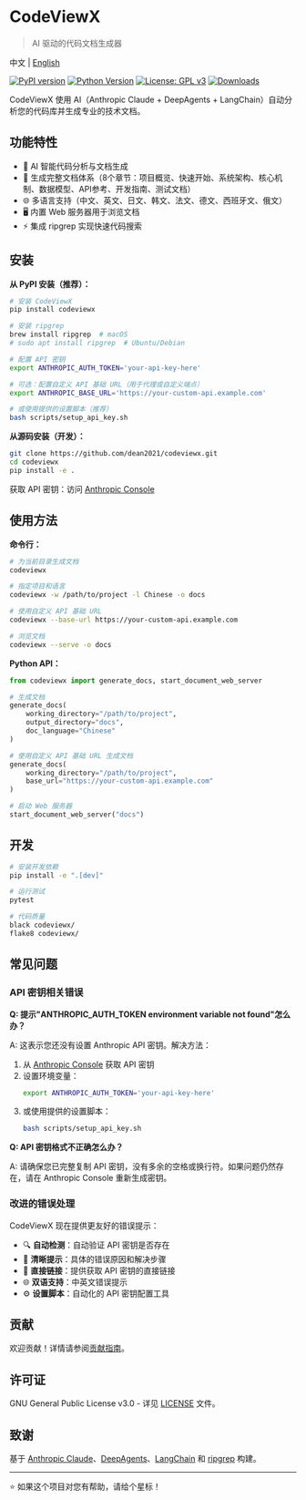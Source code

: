 # CodeViewX

> AI 驱动的代码文档生成器

中文 | [English](README.md)

[![PyPI version](https://img.shields.io/pypi/v/codeviewx.svg)](https://pypi.org/project/codeviewx/)
[![Python Version](https://img.shields.io/pypi/pyversions/codeviewx.svg)](https://pypi.org/project/codeviewx/)
[![License: GPL v3](https://img.shields.io/badge/License-GPLv3-blue.svg)](https://www.gnu.org/licenses/gpl-3.0)
[![Downloads](https://img.shields.io/pypi/dm/codeviewx.svg)](https://pypi.org/project/codeviewx/)

CodeViewX 使用 AI（Anthropic Claude + DeepAgents + LangChain）自动分析您的代码库并生成专业的技术文档。

## 功能特性

- 🤖 AI 智能代码分析与文档生成
- 📝 生成完整文档体系（8个章节：项目概览、快速开始、系统架构、核心机制、数据模型、API参考、开发指南、测试文档）
- 🌐 多语言支持（中文、英文、日文、韩文、法文、德文、西班牙文、俄文）
- 🖥️ 内置 Web 服务器用于浏览文档
- ⚡ 集成 ripgrep 实现快速代码搜索

## 安装

**从 PyPI 安装（推荐）：**
```bash
# 安装 CodeViewX
pip install codeviewx

# 安装 ripgrep
brew install ripgrep  # macOS
# sudo apt install ripgrep  # Ubuntu/Debian

# 配置 API 密钥
export ANTHROPIC_AUTH_TOKEN='your-api-key-here'

# 可选：配置自定义 API 基础 URL（用于代理或自定义端点）
export ANTHROPIC_BASE_URL='https://your-custom-api.example.com'

# 或使用提供的设置脚本（推荐）
bash scripts/setup_api_key.sh
```

**从源码安装（开发）：**
```bash
git clone https://github.com/dean2021/codeviewx.git
cd codeviewx
pip install -e .
```

获取 API 密钥：访问 [Anthropic Console](https://console.anthropic.com/)

## 使用方法

**命令行：**
```bash
# 为当前目录生成文档
codeviewx

# 指定项目和语言
codeviewx -w /path/to/project -l Chinese -o docs

# 使用自定义 API 基础 URL
codeviewx --base-url https://your-custom-api.example.com

# 浏览文档
codeviewx --serve -o docs
```

**Python API：**
```python
from codeviewx import generate_docs, start_document_web_server

# 生成文档
generate_docs(
    working_directory="/path/to/project",
    output_directory="docs",
    doc_language="Chinese"
)

# 使用自定义 API 基础 URL 生成文档
generate_docs(
    working_directory="/path/to/project",
    base_url="https://your-custom-api.example.com"
)

# 启动 Web 服务器
start_document_web_server("docs")
```

## 开发

```bash
# 安装开发依赖
pip install -e ".[dev]"

# 运行测试
pytest

# 代码质量
black codeviewx/
flake8 codeviewx/
```

## 常见问题

### API 密钥相关错误

**Q: 提示"ANTHROPIC_AUTH_TOKEN environment variable not found"怎么办？**

A: 这表示您还没有设置 Anthropic API 密钥。解决方法：

1. 从 [Anthropic Console](https://console.anthropic.com/) 获取 API 密钥
2. 设置环境变量：
   ```bash
   export ANTHROPIC_AUTH_TOKEN='your-api-key-here'
   ```
3. 或使用提供的设置脚本：
   ```bash
   bash scripts/setup_api_key.sh
   ```

**Q: API 密钥格式不正确怎么办？**

A: 请确保您已完整复制 API 密钥，没有多余的空格或换行符。如果问题仍然存在，请在 Anthropic Console 重新生成密钥。

### 改进的错误处理

CodeViewX 现在提供更友好的错误提示：

- 🔍 **自动检测**：自动验证 API 密钥是否存在
- 📝 **清晰提示**：具体的错误原因和解决步骤
- 🔗 **直接链接**：提供获取 API 密钥的直接链接
- 🌐 **双语支持**：中英文错误提示
- ⚙️ **设置脚本**：自动化的 API 密钥配置工具

## 贡献

欢迎贡献！详情请参阅[贡献指南](CONTRIBUTING.zh.md)。

## 许可证

GNU General Public License v3.0 - 详见 [LICENSE](LICENSE) 文件。

## 致谢

基于 [Anthropic Claude](https://www.anthropic.com/)、[DeepAgents](https://github.com/langchain-ai/deepagents)、[LangChain](https://www.langchain.com/) 和 [ripgrep](https://github.com/BurntSushi/ripgrep) 构建。

---

⭐ 如果这个项目对您有帮助，请给个星标！

